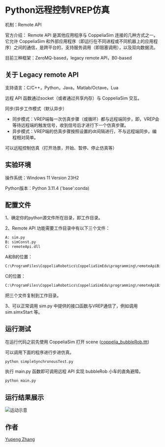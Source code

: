 # Python远程控制VREP仿真
机制：Remote API

官方介绍：
Remote API 是其他应用程序与 CoppeliaSim 连接的几种方式之一。 它允许 CoppeliaSim 和外部应用程序（即运行在不同进程或不同机器上的应用程序）之间的通信，是跨平台的，支持服务调用（即阻塞调用），以及双向数据流。

目前三种框架：ZeroMQ-based，legacy remote API，B0-based

## 关于 Legacy remote API

支持语言：C/C++，Python，Java，Matlab/Octave，Lua

远程 API 函数通过socket（或者通过共享内存）与 CoppeliaSim 交互。 

同步/异步工作模式（默认异步）
- 同步模式：VREP端每一次仿真步骤（或循环）都与远程端同步，即，VREP会等待远程端的触发信号，收到信号后才进行下一个仿真步骤。
- 异步模式：VREP端的仿真步骤按照设置的dt间隔进行，不与远程端同步。编程相对简单。

可以远程控制仿真（打开场景，开始、暂停、停止仿真等）

## 实验环境

操作系统：Windows 11 Version 23H2

Python版本：Python 3.11.4 ('base':conda)

## 配置文件

1、确定你的python源文件所在目录，即工作目录。

2、Remote API 功能需要工作目录中有以下三个文件：
```bash
A: sim.py
B: simConst.py
C: remoteApi.dll
```
A和B的位置：
```bash
C:\ProgramFiles\CoppeliaRobotics\CoppeliaSimEdu\programming\remoteApiBindings\python\python\
```
C的位置：
```bash
C:\ProgramFiles\CoppeliaRobotics\CoppeliaSimEdu\programming\remoteApiBindings\lib\lib\Windows
```
把三个文件复制到工作目录。

3、可以正常调用 sim.py 中提供的接口函数与VREP通信了，例如调用 sim.simxStart 等。

## 运行测试
在运行代码之前先使用 CoppeliaSim 打开 scene ([coppelia_bubbleRob.ttt](coppelia_bubbleRob.ttt)) 

可以调用下面的程序进行步进仿真。
```bash
python simpleSynchronousTest.py
```

执行 main.py 函数即可调用远程 API 实现 bubbleRob 小车的直角避障。
```bash
python main.py
```

## 运行结果展示
<img src="figure/video-online-video-cuttercom.gif" alt="运动示意">

## 作者
[Yupeng Zhang](https://github.com/SYSU-Zhangyp)

